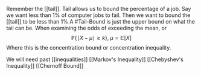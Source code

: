 Remember the [[tail]]. Tail allows us to bound the percentage of a job. Say we want less than 1% of computer jobs to fail. Then we want to bound the [[tail]] to be less than 1%
A #Tail-Bound is just the upper bound on what the tail can be.
When examining the odds of exceeding the mean, or 
$$
\mathbb{P} \left\{ \mid X - \mu \mid \geqslant k \right\} ,\; \mu = \mathbb{E}\left[ X \right] 
$$
Where this is the concentration bound or concentration inequality. 

We will need past [[inequalities]]
[[Markov's Inequality]] 
[[Chebyshev's Inequality]]
[[Chernoff Bound]]
